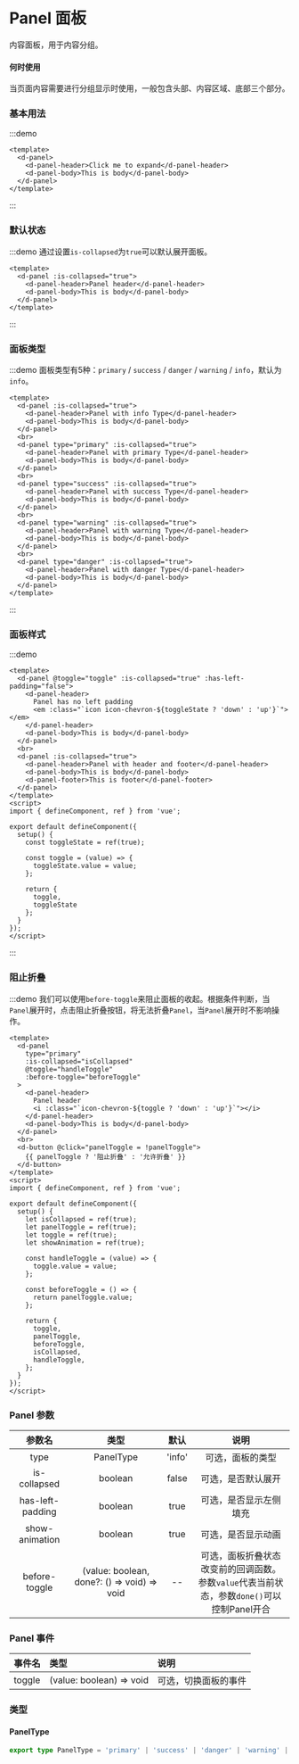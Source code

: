 # Panel 面板

内容面板，用于内容分组。

#### 何时使用

当页面内容需要进行分组显示时使用，一般包含头部、内容区域、底部三个部分。

### 基本用法

:::demo

```vue
<template>
  <d-panel>
    <d-panel-header>Click me to expand</d-panel-header>
    <d-panel-body>This is body</d-panel-body>
  </d-panel>
</template>
```

:::

### 默认状态

:::demo 通过设置`is-collapsed`为`true`可以默认展开面板。

```vue
<template>
  <d-panel :is-collapsed="true">
    <d-panel-header>Panel header</d-panel-header>
    <d-panel-body>This is body</d-panel-body>
  </d-panel>
</template>
```

:::

### 面板类型

:::demo 面板类型有5种：`primary` / `success` / `danger` / `warning` / `info`，默认为`info`。

```vue
<template>
  <d-panel :is-collapsed="true">
    <d-panel-header>Panel with info Type</d-panel-header>
    <d-panel-body>This is body</d-panel-body>
  </d-panel>
  <br>
  <d-panel type="primary" :is-collapsed="true">
    <d-panel-header>Panel with primary Type</d-panel-header>
    <d-panel-body>This is body</d-panel-body>
  </d-panel>
  <br>
  <d-panel type="success" :is-collapsed="true">
    <d-panel-header>Panel with success Type</d-panel-header>
    <d-panel-body>This is body</d-panel-body>
  </d-panel>
  <br>
  <d-panel type="warning" :is-collapsed="true">
    <d-panel-header>Panel with warning Type</d-panel-header>
    <d-panel-body>This is body</d-panel-body>
  </d-panel>
  <br>
  <d-panel type="danger" :is-collapsed="true">
    <d-panel-header>Panel with danger Type</d-panel-header>
    <d-panel-body>This is body</d-panel-body>
  </d-panel>
</template>
```

:::

### 面板样式

:::demo

```vue
<template>
  <d-panel @toggle="toggle" :is-collapsed="true" :has-left-padding="false">
    <d-panel-header>
      Panel has no left padding
      <em :class="`icon icon-chevron-${toggleState ? 'down' : 'up'}`"></em>
    </d-panel-header>
    <d-panel-body>This is body</d-panel-body>
  </d-panel>
  <br>
  <d-panel :is-collapsed="true">
    <d-panel-header>Panel with header and footer</d-panel-header>
    <d-panel-body>This is body</d-panel-body>
    <d-panel-footer>This is footer</d-panel-footer>
  </d-panel>
</template>
<script>
import { defineComponent, ref } from 'vue';

export default defineComponent({
  setup() {
    const toggleState = ref(true);

    const toggle = (value) => {
      toggleState.value = value;
    };

    return {
      toggle,
      toggleState
    };
  }
});
</script>
```

:::

### 阻止折叠

:::demo 我们可以使用`before-toggle`来阻止面板的收起。根据条件判断，当`Panel`展开时，点击阻止折叠按钮，将无法折叠`Panel`，当`Panel`展开时不影响操作。

```vue
<template>
  <d-panel
    type="primary"
    :is-collapsed="isCollapsed"
    @toggle="handleToggle"
    :before-toggle="beforeToggle"
  >
    <d-panel-header>
      Panel header
      <i :class="`icon-chevron-${toggle ? 'down' : 'up'}`"></i>
    </d-panel-header>
    <d-panel-body>This is body</d-panel-body>
  </d-panel>
  <br>
  <d-button @click="panelToggle = !panelToggle">
    {{ panelToggle ? '阻止折叠' : '允许折叠' }}
  </d-button>
</template>
<script>
import { defineComponent, ref } from 'vue';

export default defineComponent({
  setup() {
    let isCollapsed = ref(true);
    let panelToggle = ref(true);
    let toggle = ref(true);
    let showAnimation = ref(true);

    const handleToggle = (value) => {
      toggle.value = value;
    };
    
    const beforeToggle = () => {
      return panelToggle.value;
    };

    return {
      toggle,
      panelToggle,
      beforeToggle,
      isCollapsed,
      handleToggle,
    };
  }
});
</script>
```

### Panel 参数

|      参数名      |                    类型                     |  默认  |                                              说明                                              |
| :--------------: | :-----------------------------------------: | :----: | :--------------------------------------------------------------------------------------------: |
|       type       |                  PanelType                  | 'info' |                                        可选，面板的类型                                        |
|   is-collapsed   |                   boolean                   | false  |                                       可选，是否默认展开                                       |
| has-left-padding |                   boolean                   |  true  |                                     可选，是否显示左侧填充                                     |
|  show-animation  |                   boolean                   |  true  |                                       可选，是否显示动画                                       |
|  before-toggle   | (value: boolean, done?: () => void) => void |   --   | 可选，面板折叠状态改变前的回调函数。<br>参数`value`代表当前状态，参数`done()`可以控制Panel开合 |

### Panel 事件

| 事件名 | 类型                     | 说明                 |
| :----- | :----------------------- | :------------------- |
| toggle | (value: boolean) => void | 可选，切换面板的事件 |

### 类型

#### PanelType

```ts
export type PanelType = 'primary' | 'success' | 'danger' | 'warning' | 'info';
```
